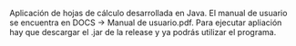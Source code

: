 Aplicación de hojas de cálculo desarrollada en Java.
El manual de usuario se encuentra en DOCS -> Manual de usuario.pdf.
Para ejecutar apliación hay que descargar el .jar de la release y ya podrás utilizar el programa.
